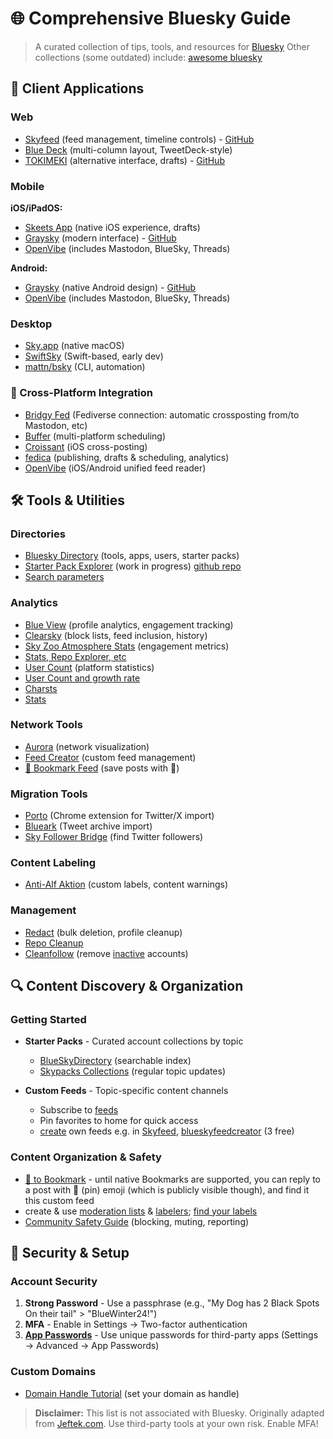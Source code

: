 # 🌐 Comprehensive Bluesky Guide

> A curated collection of tips, tools, and resources for [Bluesky](https://bsky.app)
Other collections (some outdated) include: [awesome bluesky](https://github.com/notjuliet/awesome-bluesky)

## 📱 Client Applications

### Web
- [Skyfeed](https://skyfeed.app/) (feed management, timeline controls) - [GitHub](https://github.com/skyfeed-dev/app)
- [Blue Deck](https://deck.blue) (multi-column layout, TweetDeck-style)
- [TOKIMEKI](https://tokimeki.blue/login) (alternative interface, drafts) - [GitHub](https://github.com/spuithori/tokimekibluesky)

### Mobile

**iOS/iPadOS:**
- [Skeets App](https://www.skeetsapp.com) (native iOS experience, drafts)
- [Graysky](https://graysky.app/) (modern interface) - [GitHub](https://github.com/mozzius/graysky)
- [OpenVibe](https://apps.apple.com/us/app/openvibe-mastodon-bluesky/id1666230916) (includes Mastodon, BlueSky, Threads)
 
**Android:**
- [Graysky](https://graysky.app/) (native Android design) - [GitHub](https://github.com/mozzius/graysky)
- [OpenVibe](https://apps.apple.com/us/app/openvibe-mastodon-bluesky/id1666230916) (includes Mastodon, BlueSky, Threads)

### Desktop
- [Sky.app](https://github.com/jcsalterego/Sky.app) (native macOS)
- [SwiftSky](https://github.com/rmcan/swiftsky) (Swift-based, early dev)
- [mattn/bsky](https://github.com/mattn/bsky) (CLI, automation)

### 🔄 Cross-Platform Integration

- [Bridgy Fed](https://fed.brid.gy/) (Fediverse connection: automatic crossposting from/to Mastodon, etc)
- [Buffer](https://buffer.com) (multi-platform scheduling)
- [Croissant](https://apps.apple.com/us/app/croissant-cross-posting/id6670288979) (iOS cross-posting)
- [fedica](https://fedica.com/) (publishing, drafts & scheduling, analytics)
- [OpenVibe](https://apps.apple.com/us/app/openvibe-mastodon-bluesky/id1666230916) (iOS/Android unified feed reader)

## 🛠️ Tools & Utilities

### Directories
- [Bluesky Directory](https://blueskydirectory.com) (tools, apps, users, starter packs)
- [Starter Pack Explorer](https://starter-pack-explorer-o13o.vercel.app/) (work in progress) [github repo](https://github.com/CrispStrobe/starter-pack-explorer)
- [Search parameters](https://bsky.social/about/blog/05-31-2024-search)

### Analytics
- [Blue View](https://blueview.app) (profile analytics, engagement tracking)
- [Clearsky](https://clearsky.app) (block lists, feed inclusion, history)
- [Sky Zoo Atmosphere Stats](https://jyc.dev/at) (engagement metrics)
- [Stats, Repo Explorer, etc](https://bsky.jazco.dev/stats)
- [User Count](https://bsky-users.theo.io/) (platform statistics)
- [User Count and growth rate](https://bcounter.nat.vg/)
- [Charsts](https://bskycharts.edavis.dev/edavis.dev/bskycharts.edavis.dev/index.html)
- [Stats](https://blue.mackuba.eu/stats/)

### Network Tools
- [Aurora](https://aurora.ndimensional.xyz/) (network visualization)
- [Feed Creator](https://blueskyfeedcreator.com) (custom feed management)
- [📌 Bookmark Feed](https://bsky.app/profile/did:plc:q6gjnaw2blty4crticxkmujt/feed/my-pins) (save posts with 📌)

### Migration Tools
- [Porto](https://chromewebstore.google.com/detail/porto-port-your-tweets-to/ckilhjdflnaakopknngigiggfpnjaaop) (Chrome extension for Twitter/X import)
- [Blueark](https://blueark.app/) (Tweet archive import)
- [Sky Follower Bridge](https://chromewebstore.google.com/detail/sky-follower-bridge/behhbpbpmailcnfbjagknjngnfdojpko) (find Twitter followers)

### Content Labeling
- [Anti-Alf Aktion](https://bsky.app/profile/did:plc:e4elbtctnfqocyfcml6h2lf7) (custom labels, content warnings)

### Management
- [Redact](https://redact.dev/) (bulk deletion, profile cleanup)
- [Repo Cleanup](https://bsky.jazco.dev/stats)
- [Cleanfollow](https://cleanfollow-bsky.pages.dev/) (remove [inactive](https://mary-ext.codeberg.page/bluesky-quiet-posters/) accounts)

## 🔍 Content Discovery & Organization

### Getting Started
- **Starter Packs** - Curated account collections by topic
  - [BlueSkyDirectory](https://blueskydirectory.com/starter-packs/all) (searchable index)
  - [Skypacks Collections](https://bsky.app/profile/skypacks.bsky.social) (regular topic updates)

- **Custom Feeds** - Topic-specific content channels
  - Subscribe to [feeds](https://mackuba.eu/2024/02/21/bluesky-guide/#feeds)
  - Pin favorites to home for quick access
  - [create](https://goodfeeds.co/the-guide) own feeds e.g. in [Skyfeed](https://skyfeed.app/), [blueskyfeedcreator](https://blueskyfeedcreator.com/pricing) (3 free)

### Content Organization & Safety
- [📌 to Bookmark](https://bsky.app/profile/did:plc:q6gjnaw2blty4crticxkmujt/feed/my-pins) - until native Bookmarks are supported, you can reply to a post with 📌 (pin) emoji (which is publicly visible though), and find it this custom feed
- create & use [moderation lists](https://mackuba.eu/2024/02/21/bluesky-guide/#safety) & [labelers](https://web.archive.org/web/20240620103516/https://from-over-the-horizon.ghost.io/bluesky-crash-course-labelers/); [find your labels](https://blue.mackuba.eu/scanner/)
- [Community Safety Guide](https://bsky.app/profile/francesmeh.reviews/post/3lamkrhv6k22o) (blocking, muting, reporting)
  
## 🔐 Security & Setup

### Account Security
1. **Strong Password** - Use a passphrase (e.g., "My Dog has 2 Black Spots On their tail" > "BlueWinter24!")
2. **MFA** - Enable in Settings → Two-factor authentication
3. **[App Passwords](https://mackuba.eu/2024/02/21/bluesky-guide/#security)** - Use unique passwords for third-party apps (Settings → Advanced → App Passwords)

### Custom Domains
- [Domain Handle Tutorial](https://bsky.social/about/blog/4-28-2023-domain-handle-tutorial) (set your domain as handle)
  

> **Disclaimer:** This list is not associated with Bluesky. Originally adapted from [Jeftek.com](https://bsky.app/profile/jeftek.com). Use third-party tools at your own risk. Enable MFA!
